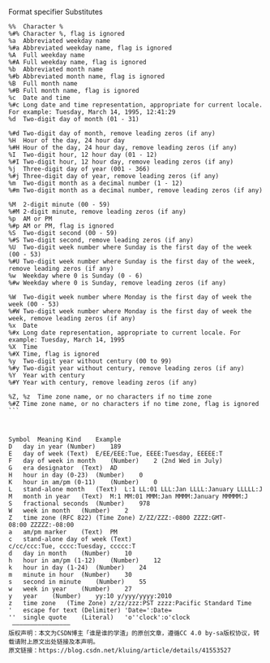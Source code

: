 
Format specifier	Substitutes
````
%%	Character %
%#%	Character %, flag is ignored
%a	Abbreviated weekday name
%#a	Abbreviated weekday name, flag is ignored
%A	Full weekday name
%#A	Full weekday name, flag is ignored
%b	Abbreviated month name
%#b	Abbreviated month name, flag is ignored
%B	Full month name
%#B	Full month name, flag is ignored
%c	Date and time
%#c	Long date and time representation, appropriate for current locale. For example: Tuesday, March 14, 1995, 12:41:29
%d	Two-digit day of month (01 - 31)

%#d	Two-digit day of month, remove leading zeros (if any)
%H	Hour of the day, 24 hour day
%#H	Hour of the day, 24 hour day, remove leading zeros (if any)
%I	Two-digit hour, 12 hour day (01 - 12)
%#I	Two-digit hour, 12 hour day, remove leading zeros (if any)
%j	Three-digit day of year (001 - 366)
%#j	Three-digit day of year, remove leading zeros (if any)
%m	Two-digit month as a decimal number (1 - 12)
%#m	Two-digit month as a decimal number, remove leading zeros (if any)

%M	2-digit minute (00 - 59)
%#M	2-digit minute, remove leading zeros (if any)
%p	AM or PM
%#p	AM or PM, flag is ignored
%S	Two-digit second (00 - 59)
%#S	Two-digit second, remove leading zeros (if any)
%U	Two-digit week number where Sunday is the first day of the week (00 - 53)
%#U	Two-digit week number where Sunday is the first day of the week, remove leading zeros (if any)
%w	Weekday where 0 is Sunday (0 - 6)
%#w	Weekday where 0 is Sunday, remove leading zeros (if any)

%W	Two-digit week number where Monday is the first day of week the week (00 - 53)
%#W	Two-digit week number where Monday is the first day of week the week, remove leading zeros (if any)
%x	Date
%#x	Long date representation, appropriate to current locale. For example: Tuesday, March 14, 1995
%X	Time
%#X	Time, flag is ignored
%y	Two-digit year without century (00 to 99)
%#y	Two-digit year without century, remove leading zeros (if any)
%Y	Year with century
%#Y	Year with century, remove leading zeros (if any)

%Z, %z	Time zone name, or no characters if no time zone
%#Z	Time zone name, or no characters if no time zone, flag is ignored
```



Symbol	Meaning	Kind	Example
D	day in year	(Number)	189
E	day of week	(Text)	E/EE/EEE:Tue, EEEE:Tuesday, EEEEE:T
F	day of week in month	(Number)	2 (2nd Wed in July)
G	era designator	(Text)	AD
H	hour in day (0-23)	(Number)	0
K	hour in am/pm (0-11)	(Number)	0
L	stand-alone month	(Text)	L:1 LL:01 LLL:Jan LLLL:January LLLLL:J
M	month in year	(Text)	M:1 MM:01 MMM:Jan MMMM:January MMMMM:J
S	fractional seconds	(Number)	978
W	week in month	(Number)	2
Z	time zone (RFC 822)	(Time Zone)	Z/ZZ/ZZZ:-0800 ZZZZ:GMT-08:00 ZZZZZ:-08:00
a	am/pm marker	(Text)	PM
c	stand-alone day of week	(Text)	c/cc/ccc:Tue, cccc:Tuesday, ccccc:T
d	day in month	(Number)	10
h	hour in am/pm (1-12)	(Number)	12
k	hour in day (1-24)	(Number)	24
m	minute in hour	(Number)	30
s	second in minute	(Number)	55
w	week in year	(Number)	27
y	year	(Number)	yy:10 y/yyy/yyyy:2010
z	time zone	(Time Zone)	z/zz/zzz:PST zzzz:Pacific Standard Time
'	escape for text	(Delimiter)	'Date=':Date=
''	single quote	(Literal)	'o''clock':o'clock
 ———————————————— 
版权声明：本文为CSDN博主「谁是谁的学渣」的原创文章，遵循CC 4.0 by-sa版权协议，转载请附上原文出处链接及本声明。
原文链接：https://blog.csdn.net/kluing/article/details/41553527